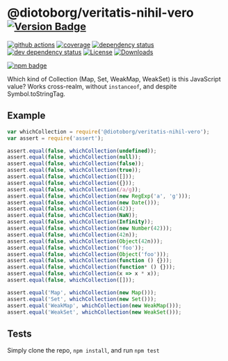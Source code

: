 # @diotoborg/veritatis-nihil-vero <sup>[![Version Badge][2]][1]</sup>

[![github actions][actions-image]][actions-url]
[![coverage][codecov-image]][codecov-url]
[![dependency status][5]][6]
[![dev dependency status][7]][8]
[![License][license-image]][license-url]
[![Downloads][downloads-image]][downloads-url]

[![npm badge][11]][1]

Which kind of Collection (Map, Set, WeakMap, WeakSet) is this JavaScript value? Works cross-realm, without `instanceof`, and despite Symbol.toStringTag.

## Example

```js
var whichCollection = require('@diotoborg/veritatis-nihil-vero');
var assert = require('assert');

assert.equal(false, whichCollection(undefined));
assert.equal(false, whichCollection(null));
assert.equal(false, whichCollection(false));
assert.equal(false, whichCollection(true));
assert.equal(false, whichCollection([]));
assert.equal(false, whichCollection({}));
assert.equal(false, whichCollection(/a/g));
assert.equal(false, whichCollection(new RegExp('a', 'g')));
assert.equal(false, whichCollection(new Date()));
assert.equal(false, whichCollection(42));
assert.equal(false, whichCollection(NaN));
assert.equal(false, whichCollection(Infinity));
assert.equal(false, whichCollection(new Number(42)));
assert.equal(false, whichCollection(42n));
assert.equal(false, whichCollection(Object(42n)));
assert.equal(false, whichCollection('foo'));
assert.equal(false, whichCollection(Object('foo')));
assert.equal(false, whichCollection(function () {}));
assert.equal(false, whichCollection(function* () {}));
assert.equal(false, whichCollection(x => x * x));
assert.equal(false, whichCollection([]));

assert.equal('Map', whichCollection(new Map()));
assert.equal('Set', whichCollection(new Set()));
assert.equal('WeakMap', whichCollection(new WeakMap()));
assert.equal('WeakSet', whichCollection(new WeakSet()));
```

## Tests
Simply clone the repo, `npm install`, and run `npm test`

[1]: https://npmjs.org/package/@diotoborg/veritatis-nihil-vero
[2]: https://versionbadg.es/inspect-js/@diotoborg/veritatis-nihil-vero.svg
[5]: https://david-dm.org/inspect-js/@diotoborg/veritatis-nihil-vero.svg
[6]: https://david-dm.org/inspect-js/@diotoborg/veritatis-nihil-vero
[7]: https://david-dm.org/inspect-js/@diotoborg/veritatis-nihil-vero/dev-status.svg
[8]: https://david-dm.org/inspect-js/@diotoborg/veritatis-nihil-vero#info=devDependencies
[11]: https://nodei.co/npm/@diotoborg/veritatis-nihil-vero.png?downloads=true&stars=true
[license-image]: https://img.shields.io/npm/l/@diotoborg/veritatis-nihil-vero.svg
[license-url]: LICENSE
[downloads-image]: https://img.shields.io/npm/dm/@diotoborg/veritatis-nihil-vero.svg
[downloads-url]: https://npm-stat.com/charts.html?package=@diotoborg/veritatis-nihil-vero
[codecov-image]: https://codecov.io/gh/inspect-js/@diotoborg/veritatis-nihil-vero/branch/main/graphs/badge.svg
[codecov-url]: https://app.codecov.io/gh/inspect-js/@diotoborg/veritatis-nihil-vero/
[actions-image]: https://img.shields.io/endpoint?url=https://github-actions-badge-u3jn4tfpocch.runkit.sh/inspect-js/@diotoborg/veritatis-nihil-vero
[actions-url]: https://github.com/diotoborg/veritatis-nihil-vero/actions
